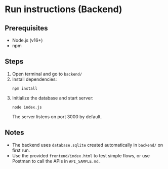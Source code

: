 # Run instructions (Backend)

## Prerequisites
- Node.js (v16+)
- npm

## Steps
1. Open terminal and go to `backend/`
2. Install dependencies:
   ```
   npm install
   ```
3. Initialize the database and start server:
   ```
   node index.js
   ```
   The server listens on port 3000 by default.

## Notes
- The backend uses `database.sqlite` created automatically in `backend/` on first run.
- Use the provided `frontend/index.html` to test simple flows, or use Postman to call the APIs in `API_SAMPLE.md`.
